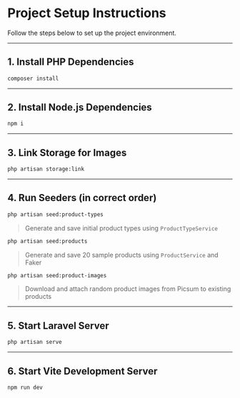 
# Project Setup Instructions

Follow the steps below to set up the project environment.

---

## 1. Install PHP Dependencies

```bash
composer install
```

---

## 2. Install Node.js Dependencies

```bash
npm i
```

---

## 3. Link Storage for Images

```bash
php artisan storage:link
```

---

## 4. Run Seeders (in correct order)

```bash
php artisan seed:product-types
```
> Generate and save initial product types using `ProductTypeService`

```bash
php artisan seed:products
```
> Generate and save 20 sample products using `ProductService` and Faker

```bash
php artisan seed:product-images
```
> Download and attach random product images from Picsum to existing products

---

## 5. Start Laravel Server

```bash
php artisan serve
```

---

## 6. Start Vite Development Server

```bash
npm run dev
```
